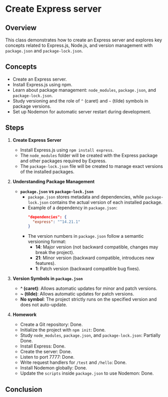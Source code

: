 # Create Express server

## Overview

This class demonstrates how to create an Express server and explores key concepts related to Express.js, Node.js, and version management with `package.json` and `package-lock.json`.

## Concepts

- Create an Express server.
- Install Express.js using npm.
- Learn about package management: `node_modules`, `package.json`, and `package-lock.json`.
- Study versioning and the role of `^` (caret) and `~` (tilde) symbols in package versions.
- Set up Nodemon for automatic server restart during development.

## Steps

1. **Create Express Server**

   - Install Express.js using `npm install express`.
   - The `node_modules` folder will be created with the Express package and other packages required by Express.
   - The `package-lock.json` file will be created to manage exact versions of the installed packages.

2. **Understanding Package Management**

   - **`package.json` vs `package-lock.json`**
     - `package.json` stores metadata and dependencies, while `package-lock.json` contains the actual version of each installed package.
     - Example of a dependency in `package.json`:
       ```json
       "dependencies": {
         "express": "^14.21.1"
       }
       ```
     - The version numbers in `package.json` follow a semantic versioning format:
       - **14**: Major version (not backward compatible, changes may break the project).
       - **21**: Minor version (backward compatible, introduces new features).
       - **1**: Patch version (backward compatible bug fixes).

3. **Version Symbols in `package.json`**

   - **^ (caret)**: Allows automatic updates for minor and patch versions.
   - **~ (tilde)**: Allows automatic updates for patch versions.
   - **No symbol**: The project strictly runs on the specified version and does not auto-update.

4. **Homework**
   - Create a Git repository: Done.
   - Initialize the project with `npm init`: Done.
   - Study `node_modules`, `package.json`, and `package-lock.json`: Partially Done.
   - Install Express: Done.
   - Create the server: Done.
   - Listen to port 7777: Done.
   - Write request handlers for `/test` and `/hello`: Done.
   - Install Nodemon globally: Done.
   - Update the `scripts` inside `package.json` to use Nodemon: Done.

## Conclusion
